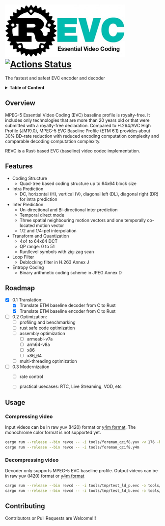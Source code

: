 # ![revc](doc/REVC.png) [![Actions Status](https://github.com/revcx/revc/workflows/revc/badge.svg?branch=master)](https://github.com/revcx/revc/actions) 

The fastest and safest EVC encoder and decoder

<details>
<summary><b>Table of Content</b></summary>

- [Overview](#overview)
- [Features](#features)
- [Roadmap](#roadmap)
- [Usage](#usage)
  - [Compressing video](#compressing-video)
  - [Decompressing video](#decompressing-video)
- [Contributing](#contributing)
</details>

## Overview
MPEG-5 Essential Video Coding (EVC) baseline profile is royalty-free. It includes only technologies that are more than 20 years old or that were submitted with a royalty-free declaration. 
Compared to H.264/AVC High Profile (JM19.0), MPEG-5 EVC Baseline Profile (ETM 6.1) provides about 30% BD-rate reduction with reduced encoding computation complexity and comparable decoding computation complexity.

REVC is a Rust-based EVC (baseline) video codec implementation.

## Features
* Coding Structure
  * Quad-tree based coding structure up to 64x64 block size
* Intra Prediction
  * DC, horizontal (H), vertical (V), diagonal left (DL), diagonal right (DR) for intra prediction
* Inter Prediction
  * Un-directional and Bi-directional inter prediction
  * Temporal direct mode
  * Three spatial neighbouring motion vectors and one temporally co-located motion vector
  * 1/2 and 1/4-pel interpolation
* Transform and Quantization
  * 4x4 to 64x64 DCT
  * QP range: 0 to 51
  * Run/level symbols with zig-zag scan
* Loop Filter
  * Deblocking filter in H.263 Annex J
* Entropy Coding
  * Binary arithmetic coding scheme in JPEG Annex D

## Roadmap
- [x] 0.1 Translation:
  - [x] Translate ETM baseline decoder from C to Rust
  - [x] Translate ETM baseline encoder from C to Rust		 
- [ ] 0.2 Optimization:
  - [ ] profiling and benchmarking
  - [ ] rust safe code optimization
  - [ ] assembly optimization
    - [ ] armeabi-v7a
    - [ ] arm64-v8a
    - [ ] x86
    - [ ] x86_64  
  - [ ] multi-threading optimization
- [ ] 0.3 Modernization
  - [ ] rate control
  - [ ] practical usecases: RTC, Live Streaming, VOD, etc


## Usage
### Compressing video
Input videos can be in raw yuv (I420) format or [y4m format](https://wiki.multimedia.cx/index.php/YUV4MPEG2). The monochrome color format is not supported yet.

```sh
cargo run --release --bin revce -- -i tools/foreman_qcif8.yuv -w 176 -h 144 -z 30 -f 8 -q 27 -r tools/tmp/rec.yuv --keyint 8 --ref_pic_gap_length 8 --skip 0 --disable_dbf --inter_slice_type 1 -o tools/tmp/test_ld_p.evc -v
cargo run --release --bin revce -- -i tools/foreman_qcif8.y4m                     -f 8 -q 27 -r tools/tmp/rec.y4m --keyint 8 --ref_pic_gap_length 8 --skip 0               --inter_slice_type 0 -o tools/tmp/test_ld_b.evc -v
```

### Decompressing video
Decoder only supports MPEG-5 EVC baseline profile. Output videos can be in raw yuv (I420) format or [y4m format](https://wiki.multimedia.cx/index.php/YUV4MPEG2)

```sh
cargo run --release --bin revcd -- -i tools/tmp/test_ld_p.evc -o tools/tmp/test.yuv -v
cargo run --release --bin revcd -- -i tools/tmp/test_ld_b.evc -o tools/tmp/test.y4m -v
```

## Contributing
Contributors or Pull Requests are Welcome!!!
